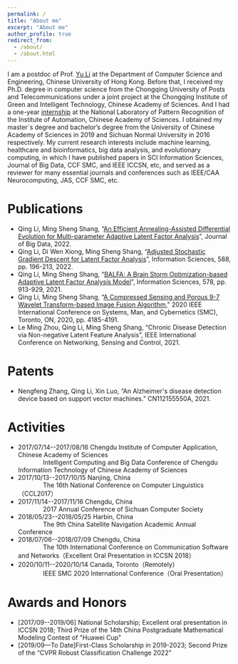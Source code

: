 ```yaml
---
permalink: /
title: "About me"
excerpt: "About me"
author_profile: true
redirect_from: 
  - /about/
  - /about.html
---
```


I am a postdoc of Prof. [Yu Li](https://liyu95.com/) at the Department of Computer Science and Engineering, Chinese University of Hong Kong. Before that, I received my Ph.D. degree in computer science from the Chongqing University of Posts and Telecommunications under a joint project at the Chongqing Institute of Green and Intelligent Technology, Chinese Academy of Sciences. And I had a one-year [internship](http://www.nlpr.ia.ac.cn/pal/People/LiQing.html) at the National Laboratory of Pattern Recognition of the Institute of Automation, Chinese Academy of Sciences. I obtained my master`s degree and bachelor’s degree from the University of Chinese Academy of Sciences in 2019 and Sichuan Normal University in 2016 respectively. My current research interests include machine learning, healthcare and bioinformatics, big data analysis, and evolutionary computing, in which I have published papers in SCI Information Sciences, Journal of Big Data, CCF SMC, and IEEE ICCSN, etc, and served as a reviewer for many essential journals and conferences such as IEEE/CAA Neurocomputing, JAS, CCF SMC, etc.  



Publications
======
* Qing Li, Ming Sheng Shang, “[An Efficient Annealing-Assisted Differential Evolution for Multi-parameter Adaptive Latent Factor Analysis](https://link.springer.com/article/10.1186/s40537-022-00638-8)”, Journal of Big Data, 2022.
*  Qing Li, Di Wen Xiong, Ming Sheng Shang, “[Adjusted Stochastic Gradient Descent for Latent Factor Analysis](https://www.sciencedirect.com/science/article/pii/S0020025521012871)”, Information Sciences, 588, pp. 196-213, 2022.
*  Qing Li, Ming Sheng Shang, “[BALFA: A Brain Storm Optimization-based Adaptive Latent Factor Analysis Model](https://www.sciencedirect.com/science/article/abs/pii/S0020025521008653)”, Information Sciences, 578, pp. 913-929, 2021.
*  Qing Li, Ming Sheng Shang, “[A Compressed Sensing and Porous 9-7 Wavelet Transform-based Image Fusion Algorithm](https://ieeexplore.ieee.org/document/9283284/),” 2020 IEEE International Conference on Systems, Man, and Cybernetics (SMC), Toronto, ON, 2020, pp. 4185-4191.
*  Le Ming Zhou, Qing Li, Ming Sheng Shang, “Chronic Disease Detection via Non-negative Latent Feature Analysis”, IEEE International Conference on Networking, Sensing and Control, 2021.

Patents
======
*  Nengfeng Zhang, Qing Li, Xin Luo, “An Alzheimer's disease detection device based on support vector machines.” CN112155550A, 2021.

Activities
======
 * 2017/07/14--2017/08/16 Chengdu Institute of Computer Application, Chinese Academy of Sciences
<br/> &emsp;&emsp;&emsp;&emsp;Intelligent Computing and Big Data Conference of Chengdu Information Technology of Chinese Academy of Sciences
  * 2017/10/13--2017/10/15 Nanjing, China
<br/> &emsp;&emsp;&emsp;&emsp;The 16th National Conference on Computer Linguistics（CCL2017）
  * 2017/11/14--2017/11/16 Chengdu, China
<br/> &emsp;&emsp;&emsp;&emsp;2017 Annual Conference of Sichuan Computer Society
  * 2018/05/23--2018/05/25 Harbin, China
<br/> &emsp;&emsp;&emsp;&emsp;The 9th China Satellite Navigation Academic Annual Conference
  * 2018/07/06--2018/07/09 Chengdu, China
<br/> &emsp;&emsp;&emsp;&emsp;The 10th International Conference on Communication Software and Networks（Excellent Oral Presentation in ICCSN 2018）
  * 2020/10/11--2020/10/14 Canada, Toronto（Remotely）
<br/> &emsp;&emsp;&emsp;&emsp;IEEE SMC 2020 International Conference（Oral Presentation）
      
Awards and Honors
======

* [2017/09--2019/06] National Scholarship; Excellent oral presentation in ICCSN 2018; Third Prize of the 14th China Postgraduate Mathematical Modeling Contest of "Huawei Cup"
* [2019/09—To Date]First-Class Scholarship in 2019-2023; Second Prize of the “CVPR Robust Classification Challenge 2022”
